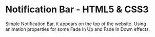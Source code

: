 Notification Bar - HTML5 & CSS3
==========================
Simple Notification Bar, it appears on the top of the website. Using animation properties for some Fade In Up and Fade In Down effects.
